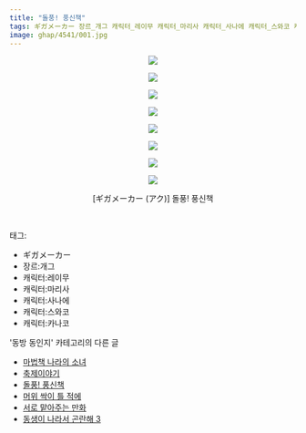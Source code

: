 ```yaml
---
title: "돌풍! 풍신책"
tags: ギガメーカー 장르_개그 캐릭터_레이무 캐릭터_마리사 캐릭터_사나에 캐릭터_스와코 캐릭터_카나코 アク 동방_동인지
image: ghap/4541/001.jpg
---
```

<div class="article">
<p style="text-align: center; clear: none; float: none;"><img src="{{ site.nasurl }}/ghap/4541/001.jpg"/></p>
<p style="text-align: center; clear: none; float: none;"><img src="{{ site.nasurl }}/ghap/4541/002.png"/></p>
<p style="text-align: center; clear: none; float: none;"><img src="{{ site.nasurl }}/ghap/4541/003.png"/></p>
<p style="text-align: center; clear: none; float: none;"><img src="{{ site.nasurl }}/ghap/4541/004.png"/></p>
<p style="text-align: center; clear: none; float: none;"><img src="{{ site.nasurl }}/ghap/4541/005.png"/></p>
<p style="text-align: center; clear: none; float: none;"><img src="{{ site.nasurl }}/ghap/4541/006.png"/></p>
<p style="text-align: center; clear: none; float: none;"><img src="{{ site.nasurl }}/ghap/4541/007.jpg"/></p>
<p style="text-align: center; clear: none; float: none;"><img src="{{ site.nasurl }}/ghap/4541/008.jpg"/></p>
<p style="text-align: center; clear: none; float: none;">[ギガメーカー (アク)] 돌풍! 풍신책</p>
<p><br/></p>
</div><div class="tagTrail">
<p>태그: </p>
<ul>
<li>ギガメーカー</li>
<li>장르:개그</li>
<li>캐릭터:레이무</li>
<li>캐릭터:마리사</li>
<li>캐릭터:사나에</li>
<li>캐릭터:스와코</li>
<li>캐릭터:카나코</li>
</ul>
</div><div class="another">
<p>'동방 동인지' 카테고리의 다른 글</p>
<ul>
<li><a href="/2018-07-23-ghap_4543">마법책 나라의 소녀</a></li>
<li><a href="/2018-07-23-ghap_4542">축제이야기</a></li>
<li><a href="/2018-07-23-ghap_4541">돌풍! 풍신책</a></li>
<li><a href="/2018-07-21-ghap_4538">머위 싹이 틀 적에</a></li>
<li><a href="/2018-07-21-ghap_4537">서로 맡아주는 만화</a></li>
<li><a href="/2018-07-21-ghap_4536">동생이 나라서 곤란해 3</a></li>
</ul>
</div><div class="cb_module cb_fluid">
<div class="cb_wrt cb_profile">
</div><!-- commentList close -->
</div>
